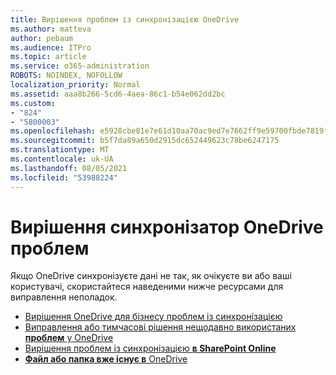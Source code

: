 ```yaml
---
title: Вирішення проблем із синхронізацією OneDrive
ms.author: matteva
author: pebaum
ms.audience: ITPro
ms.topic: article
ms.service: o365-administration
ROBOTS: NOINDEX, NOFOLLOW
localization_priority: Normal
ms.assetid: aaa8b266-5cd6-4aea-86c1-b54e062dd2bc
ms.custom:
- "824"
- "5800003"
ms.openlocfilehash: e5928cbe81e7e61d10aa70ac9ed7e7662ff9e59700fbde7819f707a1f4b5325d
ms.sourcegitcommit: b5f7da89a650d2915dc652449623c78be6247175
ms.translationtype: MT
ms.contentlocale: uk-UA
ms.lasthandoff: 08/05/2021
ms.locfileid: "53988224"
---
```

# <a name="fix-onedrive-sync-problems"></a>Вирішення синхронізатор OneDrive проблем

Якщо OneDrive синхронізуєте дані не так, як очікуєте ви або ваші користувачі, скористайтеся наведеними нижче ресурсами для виправлення неполадок.

- [Вирішення OneDrive для бізнесу проблем із синхронізацією](https://support.microsoft.com/office/207e983e-146d-404c-a994-672ef29e1f90)
- [Виправлення або тимчасові рішення нещодавно використаних **проблем** у OneDrive](https://support.office.com/article/36110213-f3f6-490d-8cb7-3833539def0b)
- [Вирішення проблем із синхронізацією **в SharePoint Online**](https://support.office.com/article/207e983e-146d-404c-a994-672ef29e1f90)
- [**Файл або папка вже існує в** OneDrive](https://support.microsoft.com/office/7b8044ad-438d-41db-bbbf-4f66b8890408)
